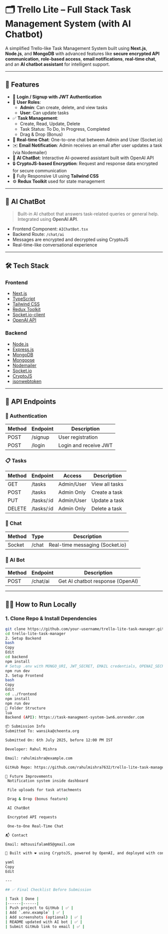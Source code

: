 # 🗂️ Trello Lite – Full Stack Task Management System (with AI Chatbot)

A simplified Trello-like Task Management System built using **Next.js**, **Node.js**, and **MongoDB** with advanced features like **secure encrypted API communication**, **role-based access**, **email notifications**, **real-time chat**, and an **AI chatbot assistant** for intelligent support.

---

## 🚀 Features

- 🔐 **Login / Signup with JWT Authentication**
- 👤 **User Roles**:
  - **Admin**: Can create, delete, and view tasks
  - **User**: Can update tasks
- ✅ **Task Management**:
  - Create, Read, Update, Delete
  - Task Status: To Do, In Progress, Completed
  - Drag & Drop (Bonus)
- 💬 **Real-time Chat**: One-to-one chat between Admin and User (Socket.io)
- ✉️ **Email Notification**: Admin receives an email after user updates a task (via Nodemailer)
- 🧠 **AI ChatBot**: Interactive AI-powered assistant built with OpenAI API
- 🔒 **CryptoJS-based Encryption**: Request and response data encrypted for secure communication
- 💅 Fully Responsive UI using **Tailwind CSS**
- ⚙️ **Redux Toolkit** used for state management

---

## 🧠 AI ChatBot

> Built-in AI chatbot that answers task-related queries or general help. Integrated using **OpenAI API**.

- Frontend Component: `AIChatBot.tsx`
- Backend Route: `/chat/ai`
- Messages are encrypted and decrypted using CryptoJS
- Real-time-like conversational experience

---

## 🛠️ Tech Stack

### Frontend
- [Next.js](https://nextjs.org/)
- [TypeScript](https://www.typescriptlang.org/)
- [Tailwind CSS](https://tailwindcss.com/)
- [Redux Toolkit](https://redux-toolkit.js.org/)
- [Socket.io-client](https://socket.io/)
- [OpenAI API](https://platform.openai.com/)

### Backend
- [Node.js](https://nodejs.org/)
- [Express.js](https://expressjs.com/)
- [MongoDB](https://www.mongodb.com/)
- [Mongoose](https://mongoosejs.com/)
- [Nodemailer](https://nodemailer.com/)
- [Socket.io](https://socket.io/)
- [CryptoJS](https://www.npmjs.com/package/crypto-js)
- [jsonwebtoken](https://www.npmjs.com/package/jsonwebtoken)

---

## 📄 API Endpoints

### 🔐 Authentication

| Method | Endpoint   | Description               |
|--------|------------|---------------------------|
| POST   | /signup    | User registration         |
| POST   | /login     | Login and receive JWT     |

### 📋 Tasks

| Method | Endpoint     | Access       | Description             |
|--------|--------------|--------------|-------------------------|
| GET    | /tasks       | Admin/User   | View all tasks          |
| POST   | /tasks       | Admin Only   | Create a task           |
| PUT    | /tasks/:id   | Admin/User   | Update a task           |
| DELETE | /tasks/:id   | Admin Only   | Delete a task           |

### 💬 Chat

| Method | Type         | Description                          |
|--------|--------------|--------------------------------------|
| Socket | /chat        | Real-time messaging (Socket.io)      |

### 🤖 AI Bot

| Method | Endpoint     | Description                          |
|--------|--------------|--------------------------------------|
| POST   | /chat/ai     | Get AI chatbot response (OpenAI)     |

---

## 🧑‍💻 How to Run Locally

### 1. Clone Repo & Install Dependencies

```bash
git clone https://github.com/your-username/trello-lite-task-manager.git
cd trello-lite-task-manager
2. Setup Backend
bash
Copy
Edit
cd backend
npm install
# Setup .env with MONGO_URI, JWT_SECRET, EMAIL credentials, OPENAI_SECRET
npm run dev
3. Setup Frontend
bash
Copy
Edit
cd ../frontend
npm install
npm run dev
📁 Folder Structure
lua
Backend (API): https://task-managment-system-1wn6.onrender.com

📦 Submission Info
Submitted To: wansika@cheenta.org

Submitted On: 6th July 2025, before 12:00 PM IST

Developer: Rahul Mishra

Email: rahulmishra@example.com

GitHub Repo: https://github.com/rahulmishra7632/trello-lite-task-manager

🧠 Future Improvements
 Notification system inside dashboard

 File uploads for task attachments

 Drag & Drop (bonus feature)

 AI ChatBot

 Encrypted API requests

 One-to-One Real-Time Chat

📬 Contact

Email: mdtousifalam85@gmail.com

🔐 Built with ❤️ using CryptoJS, powered by OpenAI, and deployed with confidence.

yaml
Copy
Edit

---

## ✅ Final Checklist Before Submission

| Task | Done |
|------|------|
| Push project to GitHub | ✅ |
| Add `.env.example` | ✅ |
| Add screenshots (optional) | ✅ |
| README updated with AI bot | ✅ |
| Submit GitHub link to email | ✅ |
